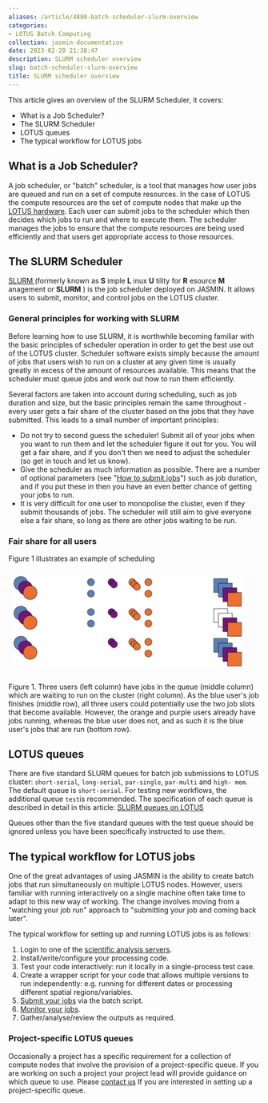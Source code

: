 ```yaml
---
aliases: /article/4880-batch-scheduler-slurm-overview
categories:
- LOTUS Batch Computing
collection: jasmin-documentation
date: 2023-02-20 21:38:47
description: SLURM scheduler overview
slug: batch-scheduler-slurm-overview
title: SLURM scheduler overview
---
```


This article gives an overview of the SLURM Scheduler, it covers:

  * What is a Job Scheduler?
  * The SLURM Scheduler
  * LOTUS queues
  * The typical workflow for LOTUS jobs

## What is a Job Scheduler?

A job scheduler, or "batch" scheduler, is a tool that manages how user jobs
are queued and run on a set of compute resources. In the case of LOTUS the
compute resources are the set of compute nodes that make up the [LOTUS
hardware](lotus-cluster-specification). Each user can submit jobs to the
scheduler which then decides which jobs to run and where to execute them. The
scheduler manages the jobs to ensure that the compute resources are being used
efficiently and that users get appropriate access to those resources.

## The SLURM Scheduler

[SLURM ](https://slurm.schedmd.com) (formerly known as **S** imple **L** inux
**U** tility for **R** esource **M** anagement or **SLURM** ) is the job
scheduler deployed on JASMIN. It allows users to submit, monitor, and control
jobs on the LOTUS cluster.

### General principles for working with SLURM

Before learning how to use SLURM, it is worthwhile becoming familiar with the
basic principles of scheduler operation in order to get the best use out of
the LOTUS cluster. Scheduler software exists simply because the amount of jobs
that users wish to run on a cluster at any given time is usually greatly in
excess of the amount of resources available. This means that the scheduler
must queue jobs and work out how to run them efficiently.

Several factors are taken into account during scheduling, such as job duration
and size, but the basic principles remain the same throughout - every user
gets a fair share of the cluster based on the jobs that they have submitted.
This leads to a small number of important principles:

  * Do not try to second guess the scheduler! Submit all of your jobs when you want to run them and let the scheduler figure it out for you. You will get a fair share, and if you don't then we need to adjust the scheduler (so get in touch and let us know).
  * Give the scheduler as much information as possible. There are a number of optional parameters (see "[How to submit jobs](how-to-submit-a-job-to-slurm)") such as job duration, and if you put these in then you have an even better chance of getting your jobs to run.
  * It is very difficult for one user to monopolise the cluster, even if they submit thousands of jobs. The scheduler will still aim to give everyone else a fair share, so long as there are other jobs waiting to be run.

### Fair share for all users

Figure 1 illustrates an example of scheduling

![](Screenshot-2023-02-20-at-21.32.28.png)

Figure 1. Three users (left column) have jobs in the queue (middle column)
which are waiting to run on the cluster (right column). As the blue user's job
finishes (middle row), all three users could potentially use the two job slots
that become available. However, the orange and purple users already have jobs
running, whereas the blue user does not, and as such it is the blue user's
jobs that are run (bottom row).

## LOTUS queues

There are five standard SLURM queues for batch job submissions to LOTUS
cluster: `short-serial`, `long-serial`, `par-single`, `par-multi` and `high-
mem`. The default queue is `short-serial`. For testing new workflows, the
additional queue `test`is recommended. The specification of each queue is
described in detail in this article: [SLURM queues on LOTUS](lotus-queues)

Queues other than the five standard queues with the test queue should be
ignored unless you have been specifically instructed to use them.

## The typical workflow for LOTUS jobs

One of the great advantages of using JASMIN is the ability to create batch
jobs that run simultaneously on multiple LOTUS nodes. However, users familiar
with running interactively on a single machine often take time to adapt to
this new way of working. The change involves moving from a "watching your job
run" approach to "submitting your job and coming back later".

The typical workflow for setting up and running LOTUS jobs is as follows:

  1. Login to one of the [scientific analysis servers](sci-servers).
  2. Install/write/configure your processing code.
  3. Test your code interactively: run it locally in a single-process test case.
  4. Create a wrapper script for your code that allows multiple versions to run independently: e.g. running for different dates or processing different spatial regions/variables.
  5. [Submit your jobs](how-to-submit-a-job-to-slurm) via the batch script.
  6. [Monitor your jobs](how-to-monitor-slurm-jobs).
  7. Gather/analyse/review the outputs as required.

### Project-specific LOTUS queues

Occasionally a project has a specific requirement for a collection of compute
nodes that involve the provision of a project-specific queue. If you are
working on such a project your project lead will provide guidance on which
queue to use. Please [contact us](http://www.jasmin.ac.uk/help/contact/) If
you are interested in setting up a project-specific queue.


